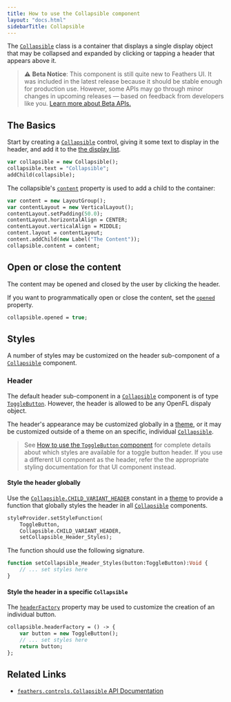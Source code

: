 ```yaml
---
title: How to use the Collapsible component
layout: "docs.html"
sidebarTitle: Collapsible
---
```


The [`Collapsible`](https://api.feathersui.com/unstable/feathers/controls/Collapsible.html) class is a container that displays a single display object that may be collapsed and expanded by clicking or tapping a header that appears above it.

<!--
<figure>
<iframe src="/learn/haxe-openfl/samples/collapsible.html" width="100%" height="150"></iframe>
<figcaption>Live preview of the <a href="https://api.feathersui.com/unstable/feathers/controls/Collapsible.html"><code>Collapsible</code></a> component</figcaption>
</figure>
-->

> ⚠️ **Beta Notice**: This component is still quite new to Feathers UI. It was included in the latest release because it should be stable enough for production use. However, some APIs may go through minor changes in upcoming releases — based on feedback from developers like you. [Learn more about Beta APIs.](./semver.md#beta-apis)

## The Basics

Start by creating a [`Collapsible`](https://api.feathersui.com/unstable/feathers/controls/Collapsible.html) control, giving it some text to display in the header, and add it to the [the display list](https://books.openfl.org/openfl-developers-guide/display-programming/basics-of-display-programming.html).

```haxe
var collapsible = new Collapsible();
collapsible.text = "Collapsible";
addChild(collapsible);
```

The collapsible's [`content`](https://api.feathersui.com/unstable/feathers/controls/Collapsible.html#content) property is used to add a child to the container:

```haxe
var content = new LayoutGroup();
var contentLayout = new VerticalLayout();
contentLayout.setPadding(50.0);
contentLayout.horizontalAlign = CENTER;
contentLayout.verticalAlign = MIDDLE;
content.layout = contentLayout;
content.addChild(new Label("The Content"));
collapsible.content = content;
```

## Open or close the content

The content may be opened and closed by the user by clicking the header.

If you want to programmatically open or close the content, set the [`opened`](https://api.feathersui.com/unstable/feathers/controls/Collapsible.html#opened) property.

```haxe
collapsible.opened = true;
```

## Styles

A number of styles may be customized on the header sub-component of a [`Collapsible`](https://api.feathersui.com/unstable/feathers/controls/Collapsible.html) component.

### Header

The default header sub-component in a [`Collapsible`](https://api.feathersui.com/unstable/feathers/controls/Collapsible.html) component is of type [`ToggleButton`](./toggle-button.md). However, the header is allowed to be any OpenFL dispaly object.

The header's appearance may be customized globally in a [theme](./themes.md), or it may be customized outside of a theme on an specific, individual [`Collapsible`](https://api.feathersui.com/unstable/feathers/controls/Collapsible.html).

> See [How to use the `ToggleButton` component](./toggle-button.md#styles) for complete details about which styles are available for a toggle button header. If you use a different UI component as the header, refer the the appropriate styling documentation for that UI component instead.

#### Style the header globally

Use the [`Collapsible.CHILD_VARIANT_HEADER`](https://api.feathersui.com/unstable/feathers/controls/Collapsible.html#CHILD_VARIANT_HEADER) constant in a [theme](./themes.md) to provide a function that globally styles the header in all [`Collapsible`](https://api.feathersui.com/unstable/feathers/controls/Collapsible.html) components.

```haxe
styleProvider.setStyleFunction(
    ToggleButton,
    Collapsible.CHILD_VARIANT_HEADER,
    setCollapsible_Header_Styles);
```

The function should use the following signature.

```haxe
function setCollapsible_Header_Styles(button:ToggleButton):Void {
    // ... set styles here
}
```

#### Style the header in a specific `Collapsible`

The [`headerFactory`](https://api.feathersui.com/unstable/feathers/controls/Collapsible.html#headerFactory) property may be used to customize the creation of an individual button.

```haxe
collapsible.headerFactory = () -> {
    var button = new ToggleButton();
    // ... set styles here
    return button;
};
```

## Related Links

- [`feathers.controls.Collapsible` API Documentation](https://api.feathersui.com/unstable/feathers/controls/Collapsible.html)
